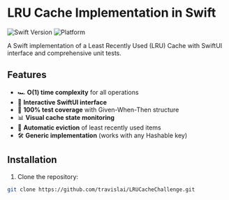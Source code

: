 # LRU Cache Implementation in Swift

![Swift Version](https://img.shields.io/badge/Swift-5.0+-orange.svg)
![Platform](https://img.shields.io/badge/Platform-iOS%20%7C%20macOS-lightgrey.svg)

A Swift implementation of a Least Recently Used (LRU) Cache with SwiftUI interface and comprehensive unit tests.

## Features

- 🏎️ **O(1) time complexity** for all operations
- 📱 **Interactive SwiftUI interface**
- 🧪 **100% test coverage** with Given-When-Then structure
- 📊 **Visual cache state monitoring**
- 🔄 **Automatic eviction** of least recently used items
- 🛠️ **Generic implementation** (works with any Hashable key)

## Installation

1. Clone the repository:
```bash
git clone https://github.com/travislai/LRUCacheChallenge.git
